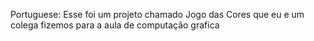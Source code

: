 Portuguese:
Esse foi um projeto chamado Jogo das Cores que eu e um colega fizemos para a aula de computação grafica

